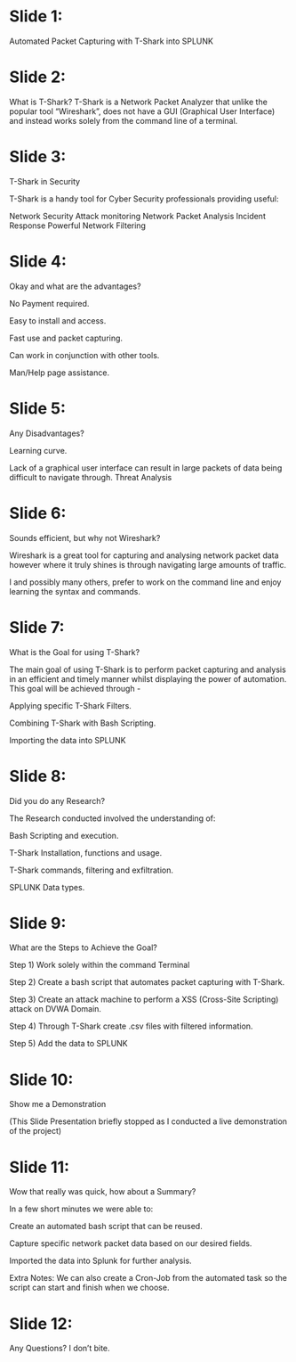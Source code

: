 # Slide 1:

Automated Packet Capturing with T-Shark into        SPLUNK

# Slide 2:

What is T-Shark?
T-Shark is a Network Packet Analyzer that unlike the popular tool “Wireshark”, does not have a GUI (Graphical User Interface) and instead works solely from the command line of a terminal.

# Slide 3:

T-Shark in Security

T-Shark is a handy tool for Cyber Security professionals providing useful:

Network Security
Attack monitoring
Network Packet Analysis
Incident Response
Powerful Network Filtering

# Slide 4:
Okay and what are the advantages?

No Payment required.

Easy to install and access.

Fast use and packet capturing.

Can work in conjunction with other tools.

Man/Help page assistance.

# Slide 5:

Any Disadvantages?

Learning curve.

Lack of a graphical user interface can result  in large packets of data being difficult to navigate through.
Threat Analysis

# Slide 6:

Sounds efficient, but why not Wireshark?

Wireshark is  a great tool for capturing and analysing network packet data however where it truly shines is through navigating large amounts of traffic.

I and possibly many others, prefer to work on the command line and enjoy learning the syntax and commands.

# Slide 7:

What is the Goal for using T-Shark?

The main goal of using T-Shark is to perform packet capturing and analysis in an efficient and timely manner whilst displaying the power of automation. This goal will be  achieved through -

Applying specific T-Shark Filters.

Combining T-Shark with Bash Scripting.

Importing the data into SPLUNK

# Slide 8:

Did you do any Research?

The Research conducted involved the understanding of:

Bash Scripting and execution.

T-Shark Installation, functions and usage.

T-Shark commands, filtering and exfiltration.

SPLUNK Data types.

# Slide 9:

What are the Steps to Achieve the Goal?

Step 1) Work solely within the command Terminal

Step 2) Create a bash script that automates packet capturing with T-Shark.

Step 3) Create an attack machine to perform a XSS (Cross-Site Scripting) attack on DVWA Domain.

Step 4) Through T-Shark create .csv files with filtered information.

Step 5) Add the data to SPLUNK 

# Slide 10:

Show me a Demonstration

(This Slide Presentation briefly stopped as I conducted a live demonstration of the project)

# Slide 11:

Wow that really was quick, how about a Summary?

In a few short minutes we were able to:

Create an automated bash script that can be reused.

Capture specific network packet data based on our desired fields.

Imported the data into Splunk for further analysis.

Extra Notes:
We can also create a Cron-Job  from the automated task so the script can start and finish when we choose.

# Slide 12:

Any Questions? I don’t bite. 
